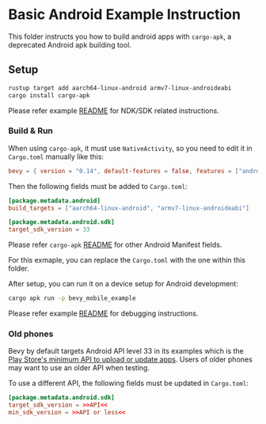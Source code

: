 # Basic Android Example Instruction

This folder instructs you how to build android apps with `cargo-apk`, a deprecated Android apk building tool.

## Setup

```sh
rustup target add aarch64-linux-android armv7-linux-androideabi
cargo install cargo-apk
```

Please refer example [README](../../README.md#setup) for NDK/SDK related instructions.

### Build & Run

When using `cargo-apk`, it must use `NativeActivity`, so you need to edit it in `Cargo.toml` manually like this:

```toml
bevy = { version = "0.14", default-features = false, features = ["android-native-activity", ...] }
```

Then the following fields must be added to `Cargo.toml`:

```toml
[package.metadata.android]
build_targets = ["aarch64-linux-android", "armv7-linux-androideabi"]

[package.metadata.android.sdk]
target_sdk_version = 33
```

Please refer `cargo-apk` [README](https://crates.io/crates/cargo-apk) for other Android Manifest fields.

For this exmaple, you can replace the `Cargo.toml` with the one within this folder.

After setup, you can run it on a device setup for Android development:

```sh
cargo apk run -p bevy_mobile_example
```

Please refer example [README](../../README.md#debugging) for debugging instructions.

### Old phones

Bevy by default targets Android API level 33 in its examples which is the <!-- markdown-link-check-disable -->
[Play Store's minimum API to upload or update apps](https://developer.android.com/distribute/best-practices/develop/target-sdk). <!-- markdown-link-check-enable -->
Users of older phones may want to use an older API when testing.

To use a different API, the following fields must be updated in `Cargo.toml`:

```toml
[package.metadata.android.sdk]
target_sdk_version = >>API<<
min_sdk_version = >>API or less<<
```
